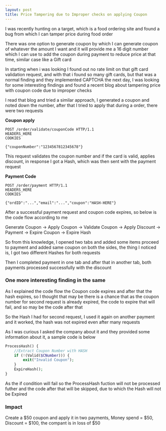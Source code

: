```yaml
---
layout: post
title: Price Tampering due to Improper checks on applying Coupon
---
```

I was recently hunting on a target, which is a food ordering site and found a bug from which I can tamper price during food order<!--more-->

There was one option to generate coupon by which I can generate coupon of whatever the amount I want and  it will provide me a 16 digit number which I can use to add the coupon during payment to reduce price at that time, similar case like a Gift card

In starting when i was looking I found out no rate limit on that gift card validation request, and with that i found so many gift cards, but that was a normal finding and they implemented CAPTCHA the next day, I was looking for some interesting findings and found a recent blog about tampering price with coupon code due to improper checks

I read that blog and tried a similar approach, I generated a coupon and noted down the number, after that I tried to apply that during a order, there were two requests

**Coupon apply**

```
POST /order/validate/couponCode HTTP/1.1
HEADERS_HERE
COOKIES

{"couponNumber":"1234567812345678"}
```

This request validates the coupon number and if the card is valid, applies discount, in response I got a Hash, which was then sent with the payment request

**Payment Code**

```
POST /order/payment HTTP/1.1
HEADERS_HERE
COOKIES

{"ordID":"...","email":"...","coupon":"HASH-HERE"}
```

After a successful payment request and coupon code expires, so below is the code flow according to me

Generate Coupon -> Apply Coupon -> Validate Coupon -> Apply Discount -> Payment -> Expire Coupon -> Expire Hash

So from this knowledge, I opened two tabs and added some items proceed to payment and added same coupon on both the sides, the thing I noticed is, I got two different Hashes for both requests

Then I completed payment in one tab and after that in another tab, both payments processed successfully with the discount

### One more interesting finding in the same

As I explained the code flow the Coupon code expires and after that the hash expires, so I thought that may be there is a chance that as the coupon number for second request is already expired, the code to expire that will fail, and so may be the code after that

So the Hash I had for second request, I used it again on another payment and it worked, the hash was not expired even after many requests

As I was curious I asked the company about it and they provided some information about it, a sample code is below

```php
ProcessHash() {
	//Extract Coupon Number with HASH
	if (!(Valid($CNumber))) {
		exit("Invalid Coupon");
	}
	ExpireHash();
}
```

As the if condition will fail so the ProcessHash fuction will not be processed futher and the code after that will be skipped, due to which the Hash will not be Expired

### Impact

Create a $50 coupon and apply it in two payments, Money spend = $50, Discount = $100, the compant is in loss of $50